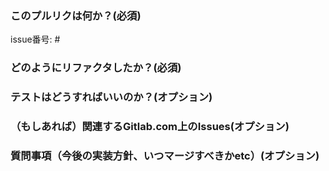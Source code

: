 ### このプルリクは何か？(必須)
issue番号: #

### どのようにリファクタしたか？(必須)

### テストはどうすればいいのか？(オプション)

### （もしあれば）関連するGitlab.com上のIssues(オプション)

### 質問事項（今後の実装方針、いつマージすべきかetc）(オプション)
